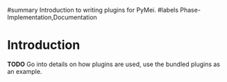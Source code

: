 ﻿#summary Introduction to writing plugins for PyMei.
#labels Phase-Implementation,Documentation

# Introduction #

**TODO** Go into details on how plugins are used, use the bundled plugins as an example.